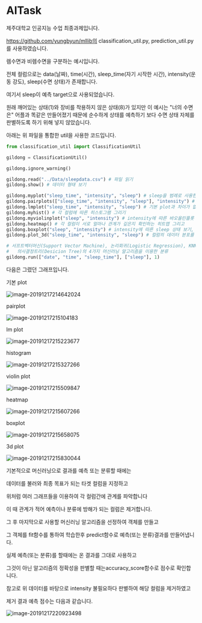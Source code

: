 # AITask

제주대학교 인공지능 수업 최종과제입니다.

https://github.com/yungbyun/mllib의 classification_util.py, prediction_util.py를 사용하였습니다.

렘수면과 비렘수면을 구분하는 예시입니다.



전체 컬럼으로는 data(날짜), time(시간), sleep_time(자기 시작한 시간), intensity(운동 강도), sleep(수면 상태)가 존재합니다.

여기서 sleep이 예측 target으로 사용되었습니다.

원래 깨어있는 상태(1)와 장비를 착용하지 않은 상태(8)가 있지만 이 예시는 "너의 수면은" 어플과 똑같은 만들어졌기 때문에 순수하게 상태를 예측하기 보다 수면 상태 자체를 판별하도록 하기 위해 넣지 않았습니다.



아래는 위 파일을 통합한 util을 사용한 코드입니다.

```python
from classification_util import ClassificationUtil

gildong = ClassificationUtil()

gildong.ignore_warning()

gildong.read("../Data/sleepdata.csv") # 파일 읽기
gildong.show() # 데이터 형태 보기

gildong.myplot("sleep_time", "intensity", "sleep") # sleep을 범례로 사용한 그래프
gildong.pairplots(["sleep_time", "intensity", "sleep"], "intensity") # 색을 구분하는 플롯 - 예외로 인해 색은 제외
gildong.lmplot("sleep_time", "intensity", "sleep") # 기본 plot과 차이가 없어보임
gildong.myhist() # 각 컬럼에 따른 히스토그램 그리기
gildong.myviolinplot("sleep", "intensity") # intensity에 따른 바오올린플롯 그리기
gildong.heatmap() # 각 컬럼이 서로 얼마나 관계가 깊은지 확인하는 히트맵 그리고
gildong.boxplot("sleep", "intensity") # intensity에 따른 sleep 상태 보기, 바이올린플롯과 모양이 다름
gildong.plot_3d("sleep_time", "intensity", "sleep") # 컬럼의 데이터 분포를 3d로 시각화

# 서프트벡터머신(Support Vector Machine), 논리회귀(Logistic Regression), KNN(K Nearest Neighbors),
#   의사결정트리(Desicion Tree)의 4가지 머신러닝 알고리즘을 이용한 분류 
gildong.run(["date", "time", "sleep_time"], ["sleep"], 1)
```



다음은 그렸던 그래프입니다.

기본 plot

![image-20191217214642024](image/image-20191217214642024.png)



pairplot

![image-20191217215104183](image/image-20191217215104183.png)



lm plot

![image-20191217215223677](image/image-20191217215223677.png)



histogram

![image-20191217215327266](image/image-20191217215327266.png)



violin plot

![image-20191217215509847](image/image-20191217215509847.png)



heatmap

![image-20191217215607266](image/image-20191217215607266.png)



boxplot

![image-20191217215658075](image/image-20191217215658075.png)



3d plot

![image-20191217215830044](image/image-20191217215830044.png)



기본적으로 머신러닝으로 결과를 예측 또는 분류할 때에는

데이터를 불러와 최종 목표가 되는 타겟 컬럼을 지정하고

위처럼 여러 그래프들을 이용하여 각 컬럼간에 관계를 파악합니다

이 때 관계가 적어 예측이나 분류에 방해가 되는 컬럼은 제거합니다.



그 후 마지막으로 사용할 머신러닝 알고리즘을 선정하여 객체를 만들고

그 객체를 fit함수를 통하여 학습한후 predict함수로 예측(또는 분류)결과를 만들어냅니다.



실제 예측(또는 분류)를 할때에는 온 결과를 그대로 사용하고

그것이 아닌 알고리즘의 정확성을 판별할 때는accuracy_score함수로 점수로 확인합니다.



참고로 위 데이터를 바탕으로 intensity 불필요하다 판별하여 해당 컬럼을 제거하였고

제거 결과 예측 점수는 다음과 같습니다.

![image-20191217220923498](image\image-20191217220923498.png)